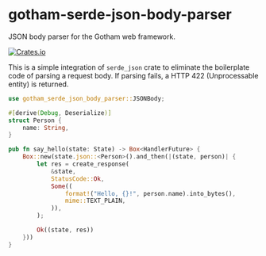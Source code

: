 # gotham-serde-json-body-parser
JSON body parser for the Gotham web framework.

[![Crates.io](https://img.shields.io/crates/v/gotham_serde_json_body_parser.svg)](https://crates.io/crates/gotham_serde_json_body_parser)

This is a simple integration of `serde_json` crate to eliminate the boilerplate code of parsing a request body. If parsing fails, a HTTP 422 (Unprocessable entity) is returned.

```rust
use gotham_serde_json_body_parser::JSONBody;

#[derive(Debug, Deserialize)]
struct Person {
    name: String,
}

pub fn say_hello(state: State) -> Box<HandlerFuture> {
    Box::new(state.json::<Person>().and_then(|(state, person)| {
        let res = create_response(
            &state,
            StatusCode::Ok,
            Some((
                format!("Hello, {}!", person.name).into_bytes(),
                mime::TEXT_PLAIN,
            )),
        );

        Ok((state, res))
    }))
}
```
